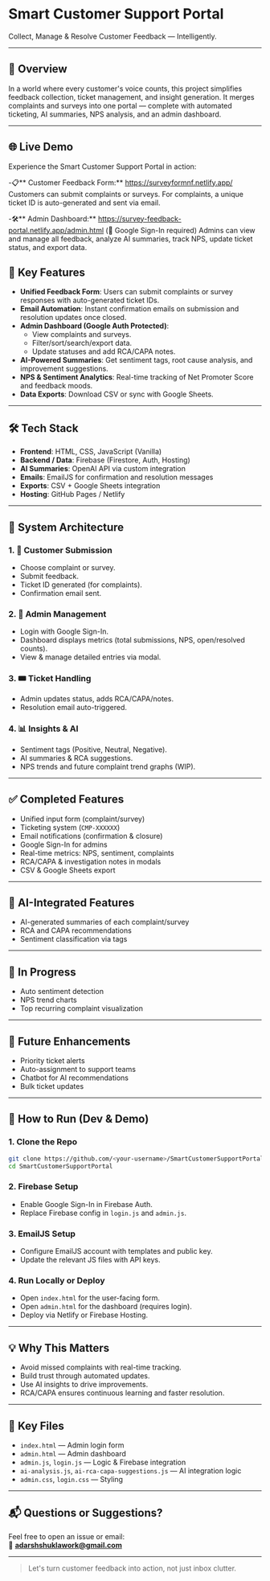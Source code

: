 # Smart Customer Support Portal

Collect, Manage & Resolve Customer Feedback — Intelligently.

---

## 🚀 Overview

In a world where every customer's voice counts, this project simplifies feedback collection, ticket management, and insight generation. It merges complaints and surveys into one portal — complete with automated ticketing, AI summaries, NPS analysis, and an admin dashboard.

---
## 🌐 Live Demo
Experience the Smart Customer Support Portal in action:

-📋** Customer Feedback Form:**
https://surveyformnf.netlify.app/
Customers can submit complaints or surveys. For complaints, a unique ticket ID is auto-generated and sent via email.

-🛠️** Admin Dashboard:**
https://survey-feedback-portal.netlify.app/admin.html
(🔐 Google Sign-In required)
Admins can view and manage all feedback, analyze AI summaries, track NPS, update ticket status, and export data.

## 🔑 Key Features

- **Unified Feedback Form**: Users can submit complaints or survey responses with auto-generated ticket IDs.
- **Email Automation**: Instant confirmation emails on submission and resolution updates once closed.
- **Admin Dashboard (Google Auth Protected)**:
  - View complaints and surveys.
  - Filter/sort/search/export data.
  - Update statuses and add RCA/CAPA notes.
- **AI-Powered Summaries**: Get sentiment tags, root cause analysis, and improvement suggestions.
- **NPS & Sentiment Analytics**: Real-time tracking of Net Promoter Score and feedback moods.
- **Data Exports**: Download CSV or sync with Google Sheets.

---

## 🛠️ Tech Stack

- **Frontend**: HTML, CSS, JavaScript (Vanilla)
- **Backend / Data**: Firebase (Firestore, Auth, Hosting)
- **AI Summaries**: OpenAI API via custom integration
- **Emails**: EmailJS for confirmation and resolution messages
- **Exports**: CSV + Google Sheets integration
- **Hosting**: GitHub Pages / Netlify

---

## 🔄 System Architecture

### 1. 📝 Customer Submission
- Choose complaint or survey.
- Submit feedback.
- Ticket ID generated (for complaints).
- Confirmation email sent.

### 2. 🔐 Admin Management
- Login with Google Sign-In.
- Dashboard displays metrics (total submissions, NPS, open/resolved counts).
- View & manage detailed entries via modal.

### 3. 🎟️ Ticket Handling
- Admin updates status, adds RCA/CAPA/notes.
- Resolution email auto-triggered.

### 4. 📊 Insights & AI
- Sentiment tags (Positive, Neutral, Negative).
- AI summaries & RCA suggestions.
- NPS trends and future complaint trend graphs (WIP).

---



## ✅ Completed Features

- Unified input form (complaint/survey)
- Ticketing system (`CMP-XXXXXX`)
- Email notifications (confirmation & closure)
- Google Sign-In for admins
- Real-time metrics: NPS, sentiment, complaints
- RCA/CAPA & investigation notes in modals
- CSV & Google Sheets export

---

## 🧠 AI-Integrated Features

- AI-generated summaries of each complaint/survey
- RCA and CAPA recommendations
- Sentiment classification via tags

---

## 🔄 In Progress

- Auto sentiment detection
- NPS trend charts
- Top recurring complaint visualization

---

## 🔮 Future Enhancements

- Priority ticket alerts
- Auto-assignment to support teams
- Chatbot for AI recommendations
- Bulk ticket updates

---

## 🧪 How to Run (Dev & Demo)

### 1. Clone the Repo
```bash
git clone https://github.com/<your-username>/SmartCustomerSupportPortal.git
cd SmartCustomerSupportPortal
```

### 2. Firebase Setup
- Enable Google Sign-In in Firebase Auth.
- Replace Firebase config in `login.js` and `admin.js`.

### 3. EmailJS Setup
- Configure EmailJS account with templates and public key.
- Update the relevant JS files with API keys.

### 4. Run Locally or Deploy
- Open `index.html` for the user-facing form.
- Open `admin.html` for the dashboard (requires login).
- Deploy via Netlify or Firebase Hosting.

---

## 💡 Why This Matters

- Avoid missed complaints with real-time tracking.
- Build trust through automated updates.
- Use AI insights to drive improvements.
- RCA/CAPA ensures continuous learning and faster resolution.

---

## 📁 Key Files

- `index.html` — Admin login form
- `admin.html` — Admin dashboard
- `admin.js`, `login.js` — Logic & Firebase integration
- `ai-analysis.js`, `ai-rca-capa-suggestions.js` — AI integration logic
- `admin.css`, `login.css` — Styling

---

## 📬 Questions or Suggestions?

Feel free to open an issue or email:  
📩 **adarshshuklawork@gmail.com**

---

> Let's turn customer feedback into action, not just inbox clutter.
